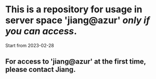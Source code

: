 
# This is a repository for usage in server space 'jiang@azur' ***only if you can access***.
Start from 2023-02-28


## For access to 'jiang@azur' at the first time, please contact Jiang.


